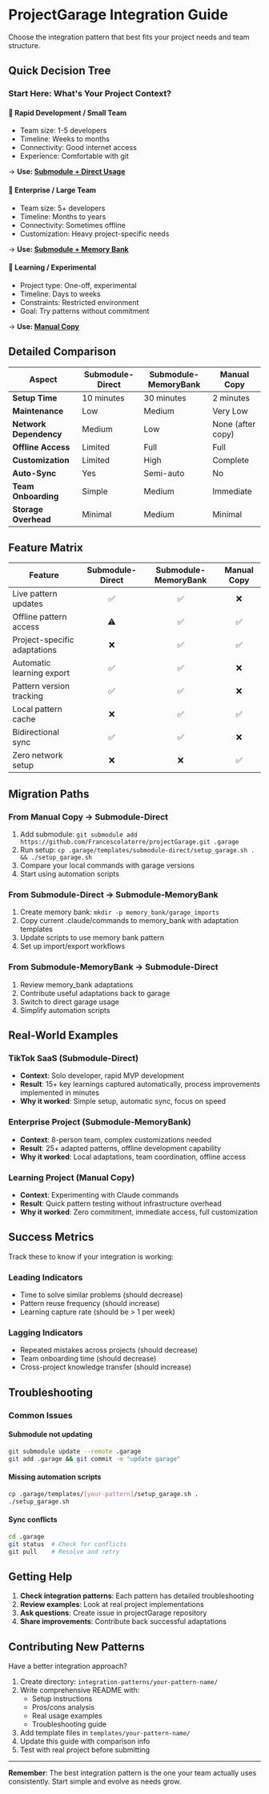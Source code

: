 # ProjectGarage Integration Guide

Choose the integration pattern that best fits your project needs and team structure.

## Quick Decision Tree

### Start Here: What's Your Project Context?

#### 🚀 **Rapid Development / Small Team**
- Team size: 1-5 developers
- Timeline: Weeks to months
- Connectivity: Good internet access
- Experience: Comfortable with git

→ **Use: [Submodule + Direct Usage](integration-patterns/submodule-direct/README.md)**

#### 🏢 **Enterprise / Large Team**
- Team size: 5+ developers
- Timeline: Months to years
- Connectivity: Sometimes offline
- Customization: Heavy project-specific needs

→ **Use: [Submodule + Memory Bank](integration-patterns/submodule-memorybank/README.md)**

#### 🧪 **Learning / Experimental**
- Project type: One-off, experimental
- Timeline: Days to weeks
- Constraints: Restricted environment
- Goal: Try patterns without commitment

→ **Use: [Manual Copy](integration-patterns/manual-copy/README.md)**

## Detailed Comparison

| Aspect | Submodule-Direct | Submodule-MemoryBank | Manual Copy |
|--------|------------------|----------------------|-------------|
| **Setup Time** | 10 minutes | 30 minutes | 2 minutes |
| **Maintenance** | Low | Medium | Very Low |
| **Network Dependency** | Medium | Low | None (after copy) |
| **Offline Access** | Limited | Full | Full |
| **Customization** | Limited | High | Complete |
| **Auto-Sync** | Yes | Semi-auto | No |
| **Team Onboarding** | Simple | Medium | Immediate |
| **Storage Overhead** | Minimal | Medium | Minimal |

## Feature Matrix

| Feature | Submodule-Direct | Submodule-MemoryBank | Manual Copy |
|---------|:----------------:|:--------------------:|:-----------:|
| Live pattern updates | ✅ | ✅ | ❌ |
| Offline pattern access | ⚠️ | ✅ | ✅ |
| Project-specific adaptations | ❌ | ✅ | ✅ |
| Automatic learning export | ✅ | ✅ | ❌ |
| Pattern version tracking | ✅ | ✅ | ❌ |
| Local pattern cache | ❌ | ✅ | ✅ |
| Bidirectional sync | ✅ | ✅ | ❌ |
| Zero network setup | ❌ | ❌ | ✅ |

## Migration Paths

### From Manual Copy → Submodule-Direct
1. Add submodule: `git submodule add https://github.com/Francescolatorre/projectGarage.git .garage`
2. Run setup: `cp .garage/templates/submodule-direct/setup_garage.sh . && ./setup_garage.sh`
3. Compare your local commands with garage versions
4. Start using automation scripts

### From Submodule-Direct → Submodule-MemoryBank
1. Create memory bank: `mkdir -p memory_bank/garage_imports`
2. Copy current .claude/commands to memory_bank with adaptation templates
3. Update scripts to use memory bank pattern
4. Set up import/export workflows

### From Submodule-MemoryBank → Submodule-Direct
1. Review memory_bank adaptations
2. Contribute useful adaptations back to garage
3. Switch to direct garage usage
4. Simplify automation scripts

## Real-World Examples

### TikTok SaaS (Submodule-Direct)
- **Context**: Solo developer, rapid MVP development
- **Result**: 15+ key learnings captured automatically, process improvements implemented in minutes
- **Why it worked**: Simple setup, automatic sync, focus on speed

### Enterprise Project (Submodule-MemoryBank)
- **Context**: 8-person team, complex customizations needed
- **Result**: 25+ adapted patterns, offline development capability
- **Why it worked**: Local adaptations, team coordination, offline access

### Learning Project (Manual Copy)
- **Context**: Experimenting with Claude commands
- **Result**: Quick pattern testing without infrastructure overhead
- **Why it worked**: Zero commitment, immediate access, full customization

## Success Metrics

Track these to know if your integration is working:

### Leading Indicators
- Time to solve similar problems (should decrease)
- Pattern reuse frequency (should increase)
- Learning capture rate (should be > 1 per week)

### Lagging Indicators
- Repeated mistakes across projects (should decrease)
- Team onboarding time (should decrease)
- Cross-project knowledge transfer (should increase)

## Troubleshooting

### Common Issues

#### Submodule not updating
```bash
git submodule update --remote .garage
git add .garage && git commit -m "update garage"
```

#### Missing automation scripts
```bash
cp .garage/templates/[your-pattern]/setup_garage.sh .
./setup_garage.sh
```

#### Sync conflicts
```bash
cd .garage
git status  # Check for conflicts
git pull    # Resolve and retry
```

## Getting Help

1. **Check integration patterns**: Each pattern has detailed troubleshooting
2. **Review examples**: Look at real project implementations
3. **Ask questions**: Create issue in projectGarage repository
4. **Share improvements**: Contribute back successful adaptations

## Contributing New Patterns

Have a better integration approach?

1. Create directory: `integration-patterns/your-pattern-name/`
2. Write comprehensive README with:
   - Setup instructions
   - Pros/cons analysis
   - Real usage examples
   - Troubleshooting guide
3. Add template files in `templates/your-pattern-name/`
4. Update this guide with comparison info
5. Test with real project before submitting

---

**Remember**: The best integration pattern is the one your team actually uses consistently. Start simple and evolve as needs grow.